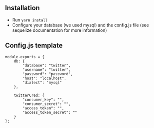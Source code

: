 ## Installation

* Run `yarn install`
* Configure your database (we used mysql) and the config.js file (see sequelize documentation for more information)

## Config.js template
```
module.exports = {
    db: {
        "database": "twitter",
        "username": "twitter",
        "password": "password",
        "host": "localhost",
        "dialect": "mysql"
    },

    twitterCred: {
        "consumer_key": "",
        "consumer_secret": "",
        "access_token": "",
        "access_token_secret": ""
    }
};
```